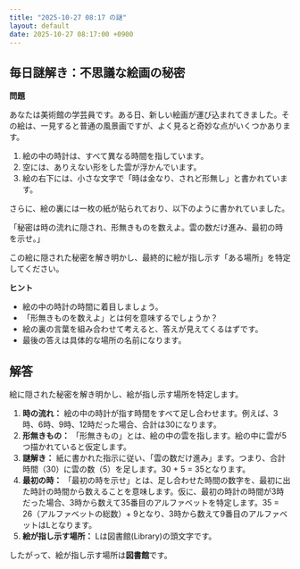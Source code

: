 ```yaml
---
title: "2025-10-27 08:17 の謎"
layout: default
date: 2025-10-27 08:17:00 +0900
---
```

## 毎日謎解き：不思議な絵画の秘密

**問題**

あなたは美術館の学芸員です。ある日、新しい絵画が運び込まれてきました。その絵は、一見すると普通の風景画ですが、よく見ると奇妙な点がいくつかあります。

1.  絵の中の時計は、すべて異なる時間を指しています。
2.  空には、ありえない形をした雲が浮かんでいます。
3.  絵の右下には、小さな文字で「時は金なり、されど形無し」と書かれています。

さらに、絵の裏には一枚の紙が貼られており、以下のように書かれていました。

「秘密は時の流れに隠され、形無きものを数えよ。雲の数だけ進み、最初の時を示せ。」

この絵に隠された秘密を解き明かし、最終的に絵が指し示す「ある場所」を特定してください。

**ヒント**

*   絵の中の時計の時間に着目しましょう。
*   「形無きものを数えよ」とは何を意味するでしょうか？
*   絵の裏の言葉を組み合わせて考えると、答えが見えてくるはずです。
*   最後の答えは具体的な場所の名前になります。

## 解答

絵に隠された秘密を解き明かし、絵が指し示す場所を特定します。

1.  **時の流れ：** 絵の中の時計が指す時間をすべて足し合わせます。例えば、3時、6時、9時、12時だった場合、合計は30になります。
2.  **形無きもの：** 「形無きもの」とは、絵の中の雲を指します。絵の中に雲が5つ描かれていると仮定します。
3.  **謎解き：** 紙に書かれた指示に従い、「雲の数だけ進み」ます。つまり、合計時間（30）に雲の数（5）を足します。30 + 5 = 35となります。
4.  **最初の時：** 「最初の時を示せ」とは、足し合わせた時間の数字を、最初に出た時計の時間から数えることを意味します。仮に、最初の時計の時間が3時だった場合、3時から数えて35番目のアルファベットを特定します。35 = 26（アルファベットの総数）+ 9となり、3時から数えて9番目のアルファベットはLとなります。
5.  **絵が指し示す場所：** Lは図書館(Library)の頭文字です。

したがって、絵が指し示す場所は**図書館**です。
